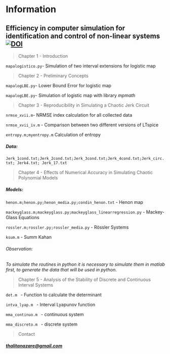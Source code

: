 # Information 

## Efficiency in computer simulation for identification and control of non-linear systems [![DOI](https://img.shields.io/badge/Project-OSF-<COLOR>.svg)](https://osf.io/r3aw9/?view_only=cee78dec6f6f4bb7a3a5affd1b865a4b)


> Chapter 1 - Introduction

```mapalogistico.py```- Simulation of two interval extensions for logistic map

> Chapter 2 - Preliminary Concepts

```mapalogLBE.py```- Lower Bound Error for logistic map

```mapalogLBE.py```- Simulation of logistic map with library _mpmath_

> Chapter 3 - Reproducibility in Simulating a Chaotic Jerk Circuit

```nrmse_xvii.m```- NRMSE index calculation for all collected data

```nrmse_xvii_iv.m``` - Comparison between two different versions of LTspice

```entropy.m;myentropy.m``` Calculation of entropy

##### Data:

```Jerk_1cond.txt;Jerk_2cond.txt;Jerk_3cond.txt;Jerk_4cond.txt;Jerk_circ.txt; Jerk4.txt; Jerk_17.txt```

> Chapter 4 - Effects of Numerical Accuracy in Simulating Chaotic Polynomial Models

##### Models:

```henon.m;henon.py;henon_media.py;condin_henon.txt``` - Henon map

```mackeyglass.m;mackeyglass.py;mackeyglass_linearregression.py``` - Mackey-Glass Equations

```rossler.m;rossler.py;rossler_media.py``` - Rössler Systems

```ksum.m``` - Summ Kahan

###### Observation:

_To simulate the routines in python it is necessary to simulate them in matlab first, to generate the data that will be used in python._

> Chapter 5 - Analysis of the Stability of Discrete and Continuous Interval Systems

```det.m ``` - Function to calculate the determinant

```intva_lyap.m ``` - Interval Lyapunov function

```mma_continuo.m ``` - continuous system

```mma_discreto.m ``` - discrete system

> Contact

##### thalitanazare@gmail.com
